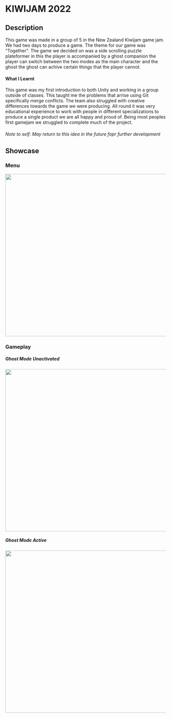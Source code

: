 <body>
<h1>KIWIJAM 2022</h1>
<p>
<h2>Description</h2>
This game was made in a group of 5 in the New Zealand Kiwijam game jam. We had two days to produce a game. The theme for our game was "Together".
The game we decided on was a side scrolling puzzle plateformer in this the player is accompanied by a ghost companion the player can switch between the 
two modes as the main character and the ghost the ghost can achive certain things that the player cannot. 

<h4>What I Learnt</h4>
This game was my first introduction to both Unity and working in a group outside of classes. This taught me the problems that arrise using Git specifically merge conflicts. The team also struggled with creative differences towards the game we were producing. All round it was very educational experience to
work with people in different specializations to produce a single product we are all happy and proud of. Being most peoples first gamejam we struggled to complete much of the project.
</p>
<h6>Note to self: May return to this idea in the future fopr further development</h6>

<h2>Showcase</h2>
<h3>Menu</h3>
<img src="https://user-images.githubusercontent.com/43081670/220793087-4eb7ce4f-e545-4faa-83e3-0ce10f5ed023.png" width="510"/>

<h3>Gameplay</h3>
<h5>Ghost Mode Unactivated</h5>
<img src="https://user-images.githubusercontent.com/43081670/220793072-55b8d001-e572-4ac4-9c26-98cefa998a4d.png" width="510" />
<h5>Ghost Mode Active</h5>
<img src="https://user-images.githubusercontent.com/43081670/220793051-2170030b-e6f1-40bc-916d-d2e71ebd4a3d.png" width="510"/>
</body>
